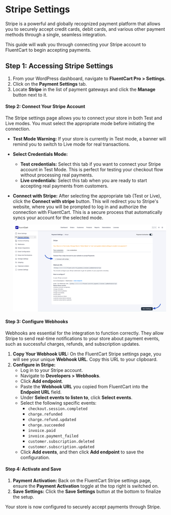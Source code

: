 # Stripe Settings

Stripe is a powerful and globally recognized payment platform that allows you to securely accept credit cards, debit cards, and various other payment methods through a single, seamless integration.

This guide will walk you through connecting your Stripe account to FluentCart to begin accepting payments.

## Step 1: Accessing Stripe Settings

1.  From your WordPress dashboard, navigate to **FluentCart Pro > Settings**.
2.  Click on the **Payment Settings** tab.
3.  Locate **Stripe** in the list of payment gateways and click the **Manage** button next to it.

#### Step 2: Connect Your Stripe Account

The Stripe settings page allows you to connect your store in both Test and Live modes. You must select the appropriate mode before initiating the connection.

* **Test Mode Warning:** If your store is currently in Test mode, a banner will remind you to switch to Live mode for real transactions.

* **Select Credentials Mode:**
    * **Test credentials:** Select this tab if you want to connect your Stripe account in Test Mode. This is perfect for testing your checkout flow without processing real payments.
    * **Live credentials:** Select this tab when you are ready to start accepting real payments from customers.

* **Connect with Stripe:** After selecting the appropriate tab (Test or Live), click the **Connect with stripe** button. This will redirect you to Stripe's website, where you will be prompted to log in and authorize the connection with FluentCart. This is a secure process that automatically syncs your account for the selected mode.


    ![Screenshot of Stripe Settings Page](/guide/public/images/payments-checkout/stripe-settings.png)

#### Step 3: Configure Webhooks

Webhooks are essential for the integration to function correctly. They allow Stripe to send real-time notifications to your store about payment events, such as successful charges, refunds, and subscription updates.

1.  **Copy Your Webhook URL:** On the FluentCart Stripe settings page, you will see your unique **Webhook URL**. Copy this URL to your clipboard.
2.  **Configure in Stripe:**
    * Log in to your Stripe account.
    * Navigate to **Developers > Webhooks**.
    * Click **Add endpoint**.
    * Paste the **Webhook URL** you copied from FluentCart into the **Endpoint URL** field.
    * Under **Select events to listen to**, click **Select events**.
    * Select the following specific events:
        * `checkout.session.completed`
        * `charge.refunded`
        * `charge.refund.updated`
        * `charge.succeeded`
        * `invoice.paid`
        * `invoice.payment_failed`
        * `customer.subscription.deleted`
        * `customer.subscription.updated`
    * Click **Add events**, and then click **Add endpoint** to save the configuration.

#### Step 4: Activate and Save

1.  **Payment Activation:** Back on the FluentCart Stripe settings page, ensure the **Payment Activation** toggle at the top right is switched on.
2.  **Save Settings:** Click the **Save Settings** button at the bottom to finalize the setup.

Your store is now configured to securely accept payments through Stripe.